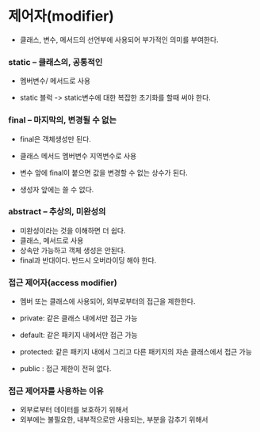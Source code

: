 # 제어자(modifier)

- 클래스, 변수, 메서드의 선언부에 사용되어 부가적인 의미를 부여한다.

### static – 클래스의, 공통적인

- 멤버변수/ 메서드로 사용

- static 블럭 -> static변수에 대한 복잡한 초기화를 할때 써야 한다.

  

### final – 마지막의, 변경될 수 없는

- final은 객체생성만 된다.

- 클래스 메서드 멤버변수 지역변수로 사용
- 변수 앞에 final이 붙으면 값을 변경할 수 없는 상수가 된다.
- 생성자 앞에는 쓸 수 없다.



### abstract – 추상의, 미완성의

- 미완성이라는 것을 이해하면 더 쉽다.
- 클래스, 메서드로 사용
- 상속만 가능하고 객체 생성은 안된다.
- final과 반대이다. 반드시 오버라이딩 해야 한다.



### 접근 제어자(access modifier)

- 멤버 또는 클래스에 사용되어, 외부로부터의 접근을 제한한다.

- private: 같은 클래스 내에서만 접근 가능
- default: 같은 패키지 내에서만 접근 가능
- protected: 같은 패키지 내에서 그리고 다른 패키지의 자손 클래스에서 접근 가능
- public : 접근 제한이 전혀 없다.



### 접근 제어자를 사용하는 이유

- 외부로부터 데이터를 보호하기 위해서
- 외부에는 불필요한, 내부적으로만 사용되는, 부분을 감추기 위해서